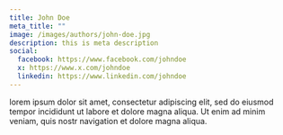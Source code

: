 ```yaml
---
title: John Doe
meta_title: ""
image: /images/authors/john-doe.jpg
description: this is meta description
social:
  facebook: https://www.facebook.com/johndoe
  x: https://www.x.com/johndoe
  linkedin: https://www.linkedin.com/johndoe
---
```


lorem ipsum dolor sit amet, consectetur adipiscing elit, sed do eiusmod tempor incididunt ut labore et dolore magna aliqua. Ut enim ad minim veniam, quis nostr navigation et dolore magna aliqua.
